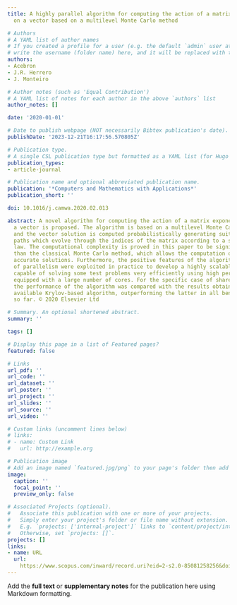```yaml
---
title: A highly parallel algorithm for computing the action of a matrix exponential
  on a vector based on a multilevel Monte Carlo method

# Authors
# A YAML list of author names
# If you created a profile for a user (e.g. the default `admin` user at `content/authors/admin/`), 
# write the username (folder name) here, and it will be replaced with their full name and linked to their profile.
authors:
- Acebron
- J.R. Herrero
- J. Monteiro

# Author notes (such as 'Equal Contribution')
# A YAML list of notes for each author in the above `authors` list
author_notes: []

date: '2020-01-01'

# Date to publish webpage (NOT necessarily Bibtex publication's date).
publishDate: '2023-12-21T16:17:56.570805Z'

# Publication type.
# A single CSL publication type but formatted as a YAML list (for Hugo requirements).
publication_types:
- article-journal

# Publication name and optional abbreviated publication name.
publication: '*Computers and Mathematics with Applications*'
publication_short: ''

doi: 10.1016/j.camwa.2020.02.013

abstract: A novel algorithm for computing the action of a matrix exponential over
  a vector is proposed. The algorithm is based on a multilevel Monte Carlo method,
  and the vector solution is computed probabilistically generating suitable random
  paths which evolve through the indices of the matrix according to a suitable probability
  law. The computational complexity is proved in this paper to be significantly better
  than the classical Monte Carlo method, which allows the computation of much more
  accurate solutions. Furthermore, the positive features of the algorithm in terms
  of parallelism were exploited in practice to develop a highly scalable implementation
  capable of solving some test problems very efficiently using high performance supercomputers
  equipped with a large number of cores. For the specific case of shared memory architectures
  the performance of the algorithm was compared with the results obtained using an
  available Krylov-based algorithm, outperforming the latter in all benchmarks analyzed
  so far. © 2020 Elsevier Ltd

# Summary. An optional shortened abstract.
summary: ''

tags: []

# Display this page in a list of Featured pages?
featured: false

# Links
url_pdf: ''
url_code: ''
url_dataset: ''
url_poster: ''
url_project: ''
url_slides: ''
url_source: ''
url_video: ''

# Custom links (uncomment lines below)
# links:
# - name: Custom Link
#   url: http://example.org

# Publication image
# Add an image named `featured.jpg/png` to your page's folder then add a caption below.
image:
  caption: ''
  focal_point: ''
  preview_only: false

# Associated Projects (optional).
#   Associate this publication with one or more of your projects.
#   Simply enter your project's folder or file name without extension.
#   E.g. `projects: ['internal-project']` links to `content/project/internal-project/index.md`.
#   Otherwise, set `projects: []`.
projects: []
links:
- name: URL
  url: 
    https://www.scopus.com/inward/record.uri?eid=2-s2.0-85081258256&doi=10.1016%2fj.camwa.2020.02.013&partnerID=40&md5=0296e2be6779e70ab39c5c5fd18a83f4
---
```


Add the **full text** or **supplementary notes** for the publication here using Markdown formatting.
